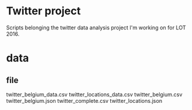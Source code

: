 # Twitter project

Scripts belonging the twitter data analysis project I'm working on for LOT 2016.

# data

**file** 
---------------------- 
twitter_belgium_data.csv 
twitter_locations_data.csv 
twitter_belgium.csv 
twitter_belgium.json 
twitter_complete.csv 
twitter_locations.json
